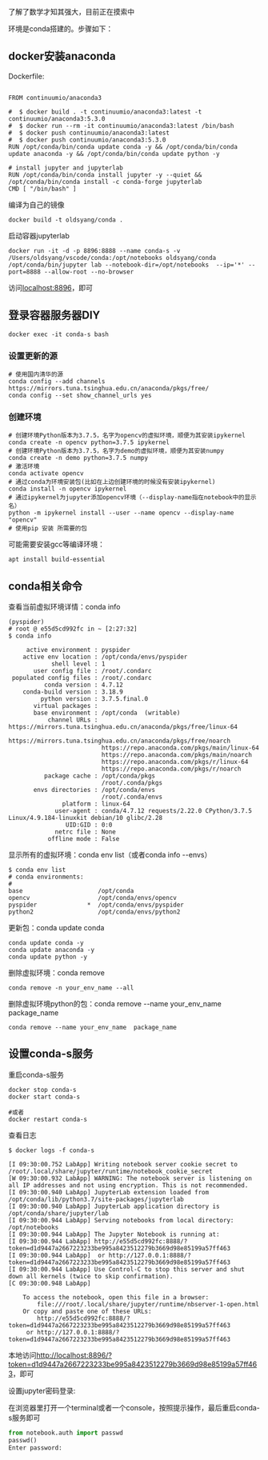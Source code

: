 了解了数学才知其强大，目前正在摸索中

环境是conda搭建的。步骤如下：

## docker安装anaconda

Dockerfile:

```shell

FROM continuumio/anaconda3

#  $ docker build . -t continuumio/anaconda3:latest -t continuumio/anaconda3:5.3.0
#  $ docker run --rm -it continuumio/anaconda3:latest /bin/bash
#  $ docker push continuumio/anaconda3:latest
#  $ docker push continuumio/anaconda3:5.3.0
RUN /opt/conda/bin/conda update conda -y && /opt/conda/bin/conda update anaconda -y && /opt/conda/bin/conda update python -y

# install jupyter and jupyterlab
RUN /opt/conda/bin/conda install jupyter -y --quiet && /opt/conda/bin/conda install -c conda-forge jupyterlab
CMD [ "/bin/bash" ]

```

编译为自己的镜像

```shell
docker build -t oldsyang/conda .
```

启动容器jupyterlab

```shell
docker run -it -d -p 8896:8888 --name conda-s -v /Users/oldsyang/vscode/conda:/opt/notebooks oldsyang/conda /opt/conda/bin/jupyter lab --notebook-dir=/opt/notebooks  --ip='*' --port=8888 --allow-root --no-browser
```

访问[localhost:8896](localhost:8896)，即可

## 登录容器服务器DIY

```shell
docker exec -it conda-s bash
```

### 设置更新的源

```shell
# 使用国内清华的源
conda config --add channels https://mirrors.tuna.tsinghua.edu.cn/anaconda/pkgs/free/ 
conda config --set show_channel_urls yes
```

### 创建环境

```shell
# 创建环境Python版本为3.7.5，名字为opencv的虚拟环境，顺便为其安装ipykernel
conda create -n opencv python=3.7.5 ipykernel
# 创建环境Python版本为3.7.5，名字为demo的虚拟环境，顺便为其安装numpy
conda create -n demo python=3.7.5 numpy
# 激活环境
conda activate opencv
# 通过conda为环境安装包(比如在上边创建环境的时候没有安装ipykernel)
conda install -n opencv ipykernel
# 通过ipykernel为jupyter添加opencv环境（--display-name指在notebook中的显示名）
python -m ipykernel install --user --name opencv --display-name "opencv"
# 使用pip 安装 所需要的包
```

可能需要安装gcc等编译环境：

```shell
apt install build-essential
```

## conda相关命令

查看当前虚拟环境详情：conda info

```shell
(pyspider)
# root @ e55d5cd992fc in ~ [2:27:32]
$ conda info

     active environment : pyspider
    active env location : /opt/conda/envs/pyspider
            shell level : 1
       user config file : /root/.condarc
 populated config files : /root/.condarc
          conda version : 4.7.12
    conda-build version : 3.18.9
         python version : 3.7.5.final.0
       virtual packages :
       base environment : /opt/conda  (writable)
           channel URLs : https://mirrors.tuna.tsinghua.edu.cn/anaconda/pkgs/free/linux-64
                          https://mirrors.tuna.tsinghua.edu.cn/anaconda/pkgs/free/noarch
                          https://repo.anaconda.com/pkgs/main/linux-64
                          https://repo.anaconda.com/pkgs/main/noarch
                          https://repo.anaconda.com/pkgs/r/linux-64
                          https://repo.anaconda.com/pkgs/r/noarch
          package cache : /opt/conda/pkgs
                          /root/.conda/pkgs
       envs directories : /opt/conda/envs
                          /root/.conda/envs
               platform : linux-64
             user-agent : conda/4.7.12 requests/2.22.0 CPython/3.7.5 Linux/4.9.184-linuxkit debian/10 glibc/2.28
                UID:GID : 0:0
             netrc file : None
           offline mode : False
```

显示所有的虚拟环境：conda env list（或者conda info --envs）

```shell
$ conda env list
# conda environments:
#
base                     /opt/conda
opencv                   /opt/conda/envs/opencv
pyspider              *  /opt/conda/envs/pyspider
python2                  /opt/conda/envs/python2
```

更新包：conda update conda

```shell
conda update conda -y 
conda update anaconda -y 
conda update python -y
```

删除虚拟环境：conda remove

```shell
conda remove -n your_env_name --all
```

删除虚拟环境python的包：conda remove --name your_env_name  package_name

```shell
conda remove --name your_env_name  package_name
```

## 设置conda-s服务

重启conda-s服务

```shell
docker stop conda-s
docker start conda-s

#或者
docker restart conda-s
```

查看日志

```shell
$ docker logs -f conda-s

[I 09:30:00.752 LabApp] Writing notebook server cookie secret to /root/.local/share/jupyter/runtime/notebook_cookie_secret
[W 09:30:00.932 LabApp] WARNING: The notebook server is listening on all IP addresses and not using encryption. This is not recommended.
[I 09:30:00.940 LabApp] JupyterLab extension loaded from /opt/conda/lib/python3.7/site-packages/jupyterlab
[I 09:30:00.940 LabApp] JupyterLab application directory is /opt/conda/share/jupyter/lab
[I 09:30:00.944 LabApp] Serving notebooks from local directory: /opt/notebooks
[I 09:30:00.944 LabApp] The Jupyter Notebook is running at:
[I 09:30:00.944 LabApp] http://e55d5cd992fc:8888/?token=d1d9447a2667223233be995a8423512279b3669d98e85199a57ff463
[I 09:30:00.944 LabApp]  or http://127.0.0.1:8888/?token=d1d9447a2667223233be995a8423512279b3669d98e85199a57ff463
[I 09:30:00.944 LabApp] Use Control-C to stop this server and shut down all kernels (twice to skip confirmation).
[C 09:30:00.948 LabApp]

    To access the notebook, open this file in a browser:
        file:///root/.local/share/jupyter/runtime/nbserver-1-open.html
    Or copy and paste one of these URLs:
        http://e55d5cd992fc:8888/?token=d1d9447a2667223233be995a8423512279b3669d98e85199a57ff463
     or http://127.0.0.1:8888/?token=d1d9447a2667223233be995a8423512279b3669d98e85199a57ff463

```

本地访问[http://localhost:8896/?token=d1d9447a2667223233be995a8423512279b3669d98e85199a57ff463](http://localhost:8896/?token=d1d9447a2667223233be995a8423512279b3669d98e85199a57ff463)，即可

设置jupyter密码登录:

在浏览器里打开一个terminal或者一个console，按照提示操作，最后重启conda-s服务即可
```python
from notebook.auth import passwd
passwd()
Enter password: 
```



